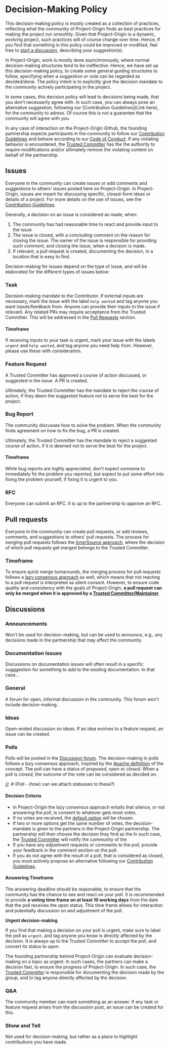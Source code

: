 # Decision-Making Policy 

This decision-making policy is mostly created as a collection of practices, reflecting what the community of Project-Origin finds as best practices for making the project run smoothly. Given that Project-Origin is a dynamic, evolving project, such practices will of course change over time. 
Hence, If you find that something in this policy could be improved or modified, feel free to [start a discussion](https://github.com/project-origin/origin-collaboration/discussions), describing your suggestion(s). 

In Project-Origin, work is mostly done asynchronously, where normal decision-making structures tend to be ineffective. 
Hence, we have set up this decision-making policy, to create some general guiding structures to follow, specifying when a suggestion or vote can be regarded as decided/done. 
The policy intent is to explicitly give the decision mandate to the community actively participating in the project. 

In some cases, this decision policy will lead to decisions being made, that you don't necessarily agree with. 
In such case, you can always pose an alternative suggestion, following our [Contribution Guidelines](Link here), for the community to adress. 
Of course this is not a guarantee that the community will agree with you.

In any case of interaction on the Project-Origin Github, the founding partnership expects participants in the community to follow our [Contribution Guidelines](link-here) and behave according to our [Code of Conduct](https://github.com/project-origin/.github/blob/main/CODE_OF_CONDUCT.md). If any violating behavior is encountered, the [Trusted Committer](link-here) has the the authority to require modifications and/or ultimately remove the violating content on behalf of the partnership. 

[//]: # (Note that "Contribution Guideline" is linked a lot. This document will be created asap)




## Issues
Everyone in the community can create issues or add comments and suggestions to others' issues posted here on Project-Origin. 
In Project-Origin, issues are meant for discussing specific, closed-form ideas or details of a project. For more details on the use of issues, see the [Contribution Guidelines](link-here). 

Generally, a decision on an issue is considered as made, when:
1. The community has had reasonable time to react and provide input to the issue
2. The issue is closed, with a concluding comment on the reason for closing the issue. The owner of the issue is responsible for providing such comment, and closing the issue, when a decision is made. 
3. If relevant, a pull request is created, documenting the decision, in a location that is easy to find.

Decision-making for issues depend on the type of issue, and will be elaborated for the different types of issues below:

### Task 
[//]: # (Note that this issue template isn't created yet!)
Decision-making mandate to the Contributor. If external inputs are necessary, mark the issue with the label `help wanted` and tag anyone you want inputs/feedback from. Anyone can provide their inputs to the issue if relevant. Any related PRs may require acceptance from the Trusted Committer. This will be addressed in the [Pull Requests](#pull-requests) section. 

#### Timeframe
If receiving inputs to your task is urgent, mark your issue with the labels `urgent` and `help wanted`, and tag anyone you need help from. However, please use these with consideration. 

### Feature Request
A Trusted Committer has approved a course of action discussed, or suggested in the issue. A PR is created. 

Ultimately, the Trusted Committer has the mandate to reject the course of action, if they deem the suggested feature not to serve the best for the project. 

### Bug Report
The community discusses how to solve the problem. When the community finds agreement on how to fix the bug, a PR is created. 

Ultimately, the Trusted Committer has the mandate to reject a suggested course of action, if it is deemed not to serve the best for the project. 

#### Timeframe
While bug reports are highly appreciated, don't expect someone to immediately fix the problem you reported, but expect to put some effort into fixing the problem yourself, if fixing it is urgent to you. 

### RFC
Everyone can submit an RFC. It is up to the partnership to approve an RFC. 


## Pull requests 
Everyone in the community can create pull requests, or add reviews, comments, and suggestions to others’ pull requests. The process for _merging_ pull requests follows the [InnerSource approach]( https://github.com/project-origin/origin-collaboration/blob/main/guides/innersource-short-role-descriptions.md#what-is-the-working-process-using-the-three-roles), where the decision of which pull requests get merged belongs to the Trusted Committer. 

### Timeframe

To ensure quick merge turnarounds, the merging process for pull requests follows a [lazy consensus approach](link-here) as well, which means that not reacting to a pull request is interpreted as silent consent. However, to ensure code quality and consistency with the goals of Project-Origin, **a pull request can only be merged when it is approved by a [Trusted Committer/Maintainer](link-here)**.




## Discussions

### Announcements
Won't be used for decision-making, but can be used to announce, e.g., any decisions made in the partnership that may affect the community.

### Documentation Issues
Discussions on documentation issues will often result in a specific sugggestion for something to add to the existing documentation. In that case...

### General
A forum for open, informal discussion in the community. This forum won't include decision-making.

### Ideas
Open-ended discussion on ideas. If an idea evolves to a feature request, an issue can be created.  

### Polls
Polls will be posted in the [Discussion forum](https://github.com/project-origin/origin-collaboration/discussions).
The decision-making in polls follows a lazy consensus approach, inspired by the [Apache definition](https://community.apache.org/committers/lazyConsensus.html) of the concept. The poll can have a status of _proposed_, _open_ or _closed_. When a poll is _closed_, the outcome of the vote can be considered as decided on. 

[//]: # (Poll - (how) can we attach statusses to these?)

#### Decision Criteria
- In Project-Origin the lazy consensus approach entails that silence, or not answering the poll, is consent to whatever gets most votes. 
- If no votes are received, the [default option](contribution-guideline-link-here) will be chosen.
- If two or more options get the same number of votes, the decision-mandate is given to the partners in the Project-Origin partnership. The partnership will then choose the decision they find as the In such case, the [Trusted Committer](link-here) will notify the community of the 
- If you have any adjustment requests or comments to the poll, provide your feedback in the comment section on the poll. 
- If you do not agree with the result of a poll, that is considered as closed, you must actively propose an alternative following our [Contribution Guidelines](link-here).  

#### Answering Timeframe
The answering deadline should be reasonable, to ensure that the community has the chance to see and react on your poll. It is recommended to provide **a voting time frame on at least 10 working days** from the date that the poll receives the _open_ status. This time frame allows for interaction and potentially discussion on and adjustment of the poll. 


**Urgent decision-making**

If you find that making a decision on your poll is urgent, make sure to label the poll as `urgent`, and tag anyone you know is directly affected by the decision. It is always up to the Trusted Committer to accept the poll, and convert its status to _open_.

The founding partnership behind Project-Origin can evaluate decision-making on a topic as urgent. In such cases, the partners can make a decision fast, to ensure the progress of Project-Origin. In such case, the [Trusted Committer](link-here) is responsible for documenting the decision made by the group, and to tag anyone directly affected by the decision.


### Q&A
The community member can mark something as an answer. If any task or feature request arises from the discussion post, an issue can be created for this. 

### Show and Tell 
Not used for decision-making, but rather as a place to highlight contributions you have made. 
